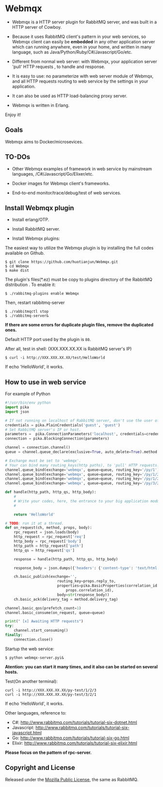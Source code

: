 Webmqx
======

- Webmqx is a HTTP server plugin for RabbitMQ server, and was built in a HTTP server of Cowboy. 

- Because it uses RabbitMQ client's pattern in your web services, so Webmqx client can easily be **embedded** in any other application server which can running anywhere, even in your home, and written in many language, such as Java/Python/Ruby/C#/Javascript/Go/etc. 

- Different from normal web server: with Webmqx, your application server 'pull' HTTP requests , to handle and response.

- It is easy to use: no parameterize with web server module of Webmqx,  and all HTTP requests routing to web service by the settings in your application.

- It can also be used as HTTP load-balancing proxy server.

- Webmqx is written in Erlang.

Enjoy it!

Goals
-----

Webmqx aims to Docker/microsevices. 

TO-DOs
------

- Other Webmqx examples of framework in web service by mainstream languages, /C#/Javascript/Go/Elixer/etc.

- Docker images for Webmqx client's frameworks.

- End-to-end monitor/trace/debug/test of web services.


Install Webmqx plugin
---------------------

 *  Install erlang/OTP.

 *  Install RabbitMQ server.

 *  Install Webmqx plugins:

The easiest	way	to utilize the Webmqx plugin is by installing the full codes available on Github.
```
$ git clone https://github.com/huotianjun/Webmqx.git
$ cd Webmqx
$ make dist
```
The plugin's files(*.ez) must be copy to plugins directory of the RabbitMQ distribution . 
To enable it:

```
$ ./rabbitmq-plugins enable Webmqx
```

Then, restart rabbitmq-server
```
$ ./rabbitmqctl stop
$ ./rabbitmq-server&
```
**If there are some errors for duplicate plugin files, remove the duplicated ones.**

Default HTTP port used by the plugin is `80`.

After all, test in shell: (XXX.XXX.XX.XX is RabbitMQ server's IP)
```
$ curl -i http://XXX.XXX.XX.XX/test/HelloWorld
```
If echo 'HelloWorld', it works.

How to use in web service
-------------------------

For example of Python 

```Python
#!/usr/bin/env python
import pika
import json

# If not running on localhost of RabbitMQ server, don't use the user of 'guest', but try other. 
credentials = pika.PlainCredentials('guest', 'guest')
# Set RabbitMQ server's IP or host.
parameters =  pika.ConnectionParameters('localhost', credentials=credentials)
connection = pika.BlockingConnection(parameters)

channel = connection.channel()
queue = channel.queue_declare(exclusive=True, auto_delete=True).method.queue

# Exchange must be set to 'webmqx'.
# Your can bind many routing_keys(http paths), to 'pull' HTTP requests.
channel.queue_bind(exchange='webmqx', queue=queue, routing_key='/py/1')
channel.queue_bind(exchange='webmqx', queue=queue, routing_key='/py/1/2')
channel.queue_bind(exchange='webmqx', queue=queue, routing_key='/py/1/2/3')
channel.queue_bind(exchange='webmqx', queue=queue, routing_key='/py/3/2/1')

def handle(http_path, http_qs, http_body):
    #
    # Write your codes, here, the entrance to your big application modules.
    #

    return 'HelloWorld' 

# TODO: run it at a thread.
def on_request(ch, method, props, body):
    rpc_request = json.loads(body)
    http_request = rpc_request['req']
    http_body = rpc_request['body']
    http_path = http_request['path']
    http_qs = http_request['qs']

    response = handle(http_path, http_qs, http_body)

    response_body = json.dumps({'headers': {'content-type': 'text/html'}, 'body': response}, sort_keys=True)

    ch.basic_publish(exchange='',
                        routing_key=props.reply_to,
                        properties=pika.BasicProperties(correlation_id = \
                            props.correlation_id),
                        body=str(response_body))
    ch.basic_ack(delivery_tag = method.delivery_tag)

channel.basic_qos(prefetch_count=1)
channel.basic_consume(on_request, queue=queue)

print(" [x] Awaiting HTTP requests")
try:
    channel.start_consuming()
finally:
    connection.close()

```

Startup the web service:
```
$ python webmqx-server.pyi&
```
**Atention: you can start it many times, and it also can be started on several hosts.** 

Test(On another terminal):
```
curl -i http://XXX.XXX.XX.XX/py-test/1/2/3
curl -i http://XXX.XXX.XX.XX/py-test/3/2/1
```
If echo 'HelloWorld', it works.


Other languages, reference to:

- C#: http://www.rabbitmq.com/tutorials/tutorial-six-dotnet.html
- Javascript: http://www.rabbitmq.com/tutorials/tutorial-six-javascript.html
- Go: http://www.rabbitmq.com/tutorials/tutorial-six-go.html
- Elixir: http://www.rabbitmq.com/tutorials/tutorial-six-elixir.html

**Please focus on the pattern of rpc-server.**

## Copyright and License

Released under the [Mozilla Public License](http://www.rabbitmq.com/mpl.html),
the same as RabbitMQ.
